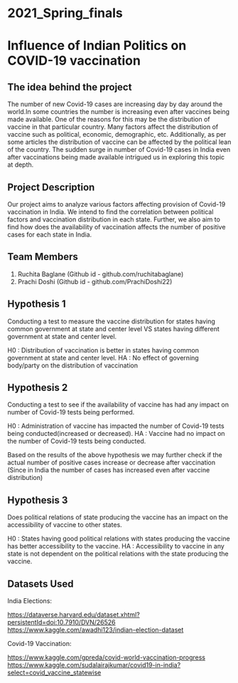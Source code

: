 # 2021_Spring_finals

# Influence of Indian Politics on COVID-19 vaccination

## The idea behind the project

The number of new Covid-19 cases are increasing day by day around the world.In some countries the number is increasing even after vaccines being made available. One of the reasons for this may be the distribution of vaccine in that particular country. Many factors affect the distribution of vaccine such as political, economic, demographic, etc. Additionally, as per some articles the distribution of vaccine can be affected by the political lean of the country. The sudden surge in number of Covid-19 cases in India even after vaccinations being made available intrigued us in exploring this topic at depth.  
## Project Description

Our project aims to analyze various factors affecting provision of Covid-19 vaccination in India. We intend to find the correlation between political factors and vaccination distribution in each state. Further, we also aim to find how does the availability of vaccination affects the number of positive cases for each state in India.

## Team Members

1. Ruchita Baglane (Github id - github.com/ruchitabaglane)
2. Prachi Doshi (Github id - github.com/PrachiDoshi22)

## Hypothesis 1

Conducting a test to measure the vaccine distribution for states having common government at state and center level VS states having different government at state and center level.

H0 : Distribution of vaccination is better in states having common government at state and center level.
HA : No effect of governing body/party on the distribution of vaccination

## Hypothesis 2

Conducting a test to see if the availability of vaccine has had any impact on number of Covid-19 tests being performed.

H0 : Administration of vaccine has impacted the number of Covid-19 tests being conducted(increased or decreased).
HA : Vaccine had no impact on the number of Covid-19 tests being conducted.

Based on the results of the above hypothesis we may further check if the actual number of positive cases increase or decrease after vaccination (Since in India the number of cases has increased even after vaccine distribution)

## Hypothesis 3

Does political relations of state producing the vaccine has an impact on the accessibility of vaccine to other states.

H0 : States having good political relations with states producing the vaccine has better accessibility to the vaccine.
HA : Accessibility to vaccine in any state is not dependent on the political relations with the state producing the vaccine.

## Datasets Used

India Elections:

https://dataverse.harvard.edu/dataset.xhtml?persistentId=doi:10.7910/DVN/26526
https://www.kaggle.com/awadhi123/indian-election-dataset

Covid-19 Vaccination: 

https://www.kaggle.com/gpreda/covid-world-vaccination-progress
https://www.kaggle.com/sudalairajkumar/covid19-in-india?select=covid_vaccine_statewise



